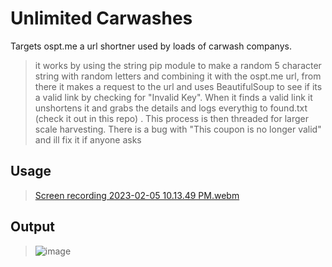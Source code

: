 # Unlimited Carwashes
Targets ospt.me a url shortner used by loads of carwash companys.

> it works by using the string pip module to make a random 5 character string with random letters and combining it with the ospt.me url, from there it makes a request to the url and uses BeautifulSoup to see if its a valid link by checking for "<body>Invalid Key</body>". When it finds a valid link it unshortens it and grabs the details and logs everythig to found.txt (check it out in this repo) . This process is then threaded for larger scale harvesting.
There is a bug with "This coupon is no longer valid" and ill fix it if anyone asks

## Usage

> [Screen recording 2023-02-05 10.13.49 PM.webm](https://user-images.githubusercontent.com/66269103/216882297-3dd54946-2607-4455-a732-7e996d117715.webm)

## Output

> ![image](https://user-images.githubusercontent.com/66269103/216882514-33ac71ee-5fc9-45d8-a487-debb2f3dca57.png)

